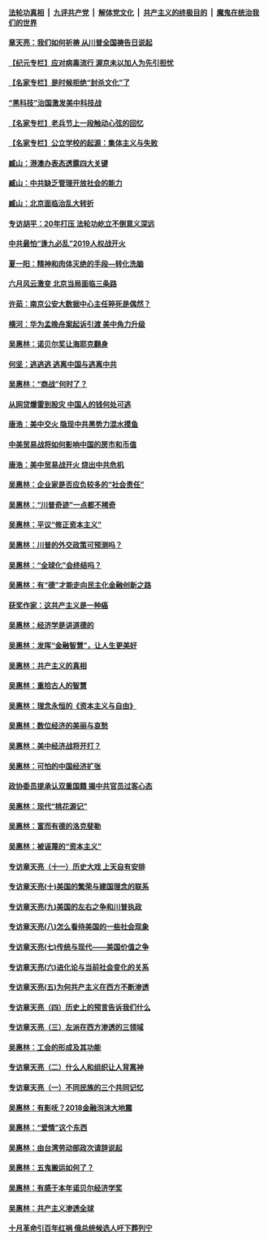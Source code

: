 ####  [法轮功真相](../../../../basic/blob/master/README.md?t=06222202) &nbsp;|&nbsp; [九评共产党](../../../../9ping.md/blob/master/README.md?t=06222202) &nbsp;|&nbsp; [解体党文化](../../../../jtdwh.md/blob/master/README.md?t=06222202)  &nbsp;|&nbsp; [共产主义的终极目的](../../../../gczydzjmd.md/blob/master/README.md?t=06222202) &nbsp;|&nbsp; [魔鬼在统治我们的世界](../../../../mgztzwmdsj.md/blob/master/README.md?t=06222202) 

#### [章天亮：我们如何祈祷 从川普全国祷告日说起](../pages/nsc423/n11944627.md?t=06222202) 

#### [【纪元专栏】应对病毒流行 渥京未以加人为先引担忧](../pages/nsc423/n11875714.md?t=06222202) 

#### [【名家专栏】是时候拒绝“封杀文化”了](../pages/nsc423/n11814093.md?t=06222202) 

#### [“黑科技”治国激发美中科技战](../pages/nsc423/n11638056.md?t=06222202) 

#### [【名家专栏】老兵节上一段触动心弦的回忆](../pages/nsc423/n11646016.md?t=06222202) 

#### [【名家专栏】公立学校的起源：集体主义与失败](../pages/nsc423/n11601833.md?t=06222202) 

#### [臧山：港澳办表态透露四大关键](../pages/nsc423/n11421628.md?t=06222202) 

#### [臧山：中共缺乏管理开放社会的能力](../pages/nsc423/n11407457.md?t=06222202) 

#### [臧山：北京面临治乱大转折](../pages/nsc423/n11406895.md?t=06222202) 

#### [专访胡平：20年打压 法轮功屹立不倒意义深远](../pages/nsc423/n11398800.md?t=06222202) 

#### [中共最怕“逢九必乱”2019人权战开火](../pages/nsc423/n11385248.md?t=06222202) 

#### [夏一阳：精神和肉体灭绝的手段—转化洗脑](../pages/nsc423/n11368250.md?t=06222202) 

#### [六月风云激变 北京当局面临三条路](../pages/nsc423/n11313668.md?t=06222202) 

#### [许茹：南京公安大数据中心主任猝死是偶然？](../pages/nsc423/n11064744.md?t=06222202) 

#### [横河：华为孟晚舟案起诉引渡 美中角力升级](../pages/nsc423/n11027230.md?t=06222202) 

#### [吴惠林：诺贝尔奖让海耶克翻身](../pages/nsc423/n10890049.md?t=06222202) 

#### [何坚：逃逃逃 逃离中国与逃离中共](../pages/nsc423/n10592891.md?t=06222202) 

#### [吴惠林：“商战”何时了？](../pages/nsc423/n10573558.md?t=06222202) 

#### [从网贷爆雷到股灾 中国人的钱何处可逃](../pages/nsc423/n10572800.md?t=06222202) 

#### [唐浩：美中交火 隐现中共黑势力混水摸鱼](../pages/nsc423/n10544040.md?t=06222202) 

#### [中美贸易战将如何影响中国的房市和币值](../pages/nsc423/n10543697.md?t=06222202) 

#### [唐浩：美中贸易战开火 烧出中共危机](../pages/nsc423/n10540126.md?t=06222202) 

#### [吴惠林：企业家是否应负较多的“社会责任”](../pages/nsc423/n10535022.md?t=06222202) 

#### [吴惠林：“川普奇迹”一点都不稀奇](../pages/nsc423/n10512808.md?t=06222202) 

#### [吴惠林：平议“修正资本主义”](../pages/nsc423/n10495724.md?t=06222202) 

#### [吴惠林：川普的外交政策可预测吗？](../pages/nsc423/n10462387.md?t=06222202) 

#### [吴惠林：“全球化”会终结吗？](../pages/nsc423/n10452838.md?t=06222202) 

#### [吴惠林：有“德”才能走向民主化金融创新之路](../pages/nsc423/n10432292.md?t=06222202) 

#### [获奖作家：这共产主义是一种癌](../pages/nsc423/n10431541.md?t=06222202) 

#### [吴惠林：经济学是讲道德的](../pages/nsc423/n10398014.md?t=06222202) 

#### [吴惠林：发挥“金融智慧”，让人生更美好](../pages/nsc423/n10375019.md?t=06222202) 

#### [吴惠林：共产主义的真相](../pages/nsc423/n10351394.md?t=06222202) 

#### [吴惠林：重拾古人的智慧](../pages/nsc423/n10337691.md?t=06222202) 

#### [吴惠林：理念永恒的《资本主义与自由》](../pages/nsc423/n10316274.md?t=06222202) 

#### [吴惠林：数位经济的美丽与哀愁](../pages/nsc423/n10292946.md?t=06222202) 

#### [吴惠林：美中经济战将开打？](../pages/nsc423/n10258825.md?t=06222202) 

#### [吴惠林：可怕的中国经济扩张](../pages/nsc423/n10219147.md?t=06222202) 

#### [政协委员提承认双重国籍 揭中共官员过客心态](../pages/nsc423/n10208809.md?t=06222202) 

#### [吴惠林：现代“桃花源记”](../pages/nsc423/n10185234.md?t=06222202) 

#### [吴惠林：富而有德的洛克斐勒](../pages/nsc423/n10142264.md?t=06222202) 

#### [吴惠林：被诬蔑的“资本主义”](../pages/nsc423/n10124816.md?t=06222202) 

#### [专访章天亮（十一）历史大戏 上天自有安排](../pages/nsc423/n10094905.md?t=06222202) 

#### [专访章天亮(十)美国的繁荣与建国理念的联系](../pages/nsc423/n10094899.md?t=06222202) 

#### [专访章天亮(九)美国的左右之争和川普执政](../pages/nsc423/n10094889.md?t=06222202) 

#### [专访章天亮(八)怎么看待美国的一些社会现象](../pages/nsc423/n10094857.md?t=06222202) 

#### [专访章天亮(七)传统与现代——美国价值之争](../pages/nsc423/n10093140.md?t=06222202) 

#### [专访章天亮(六)进化论与当前社会变化的关系](../pages/nsc423/n10092036.md?t=06222202) 

#### [专访章天亮(五)为何共产主义在西方不断渗透](../pages/nsc423/n10083620.md?t=06222202) 

#### [专访章天亮（四）历史上的预言告诉我们什么](../pages/nsc423/n10083606.md?t=06222202) 

#### [专访章天亮（三）左派在西方渗透的三领域](../pages/nsc423/n10081115.md?t=06222202) 

#### [吴惠林：工会的形成及其功能](../pages/nsc423/n10080633.md?t=06222202) 

#### [专访章天亮（二）什么人和组织让人背离神](../pages/nsc423/n10076637.md?t=06222202) 

#### [专访章天亮（一）不同民族的三个共同记忆](../pages/nsc423/n10074188.md?t=06222202) 

#### [吴惠林：有影呒？2018金融泡沫大地震](../pages/nsc423/n10040534.md?t=06222202) 

#### [吴惠林：“爱情”这个东西](../pages/nsc423/n10019423.md?t=06222202) 

#### [吴惠林：由台湾劳动部政次请辞说起](../pages/nsc423/n9979679.md?t=06222202) 

#### [吴惠林：五鬼搬运如何了？](../pages/nsc423/n9925338.md?t=06222202) 

#### [吴惠林：有感于本年诺贝尔经济学奖](../pages/nsc423/n9871883.md?t=06222202) 

#### [吴惠林：共产主义渗透全球](../pages/nsc423/n9812748.md?t=06222202) 

#### [十月革命引百年红祸 俄总统候选人吁下葬列宁](../pages/nsc423/n9810182.md?t=06222202) 

